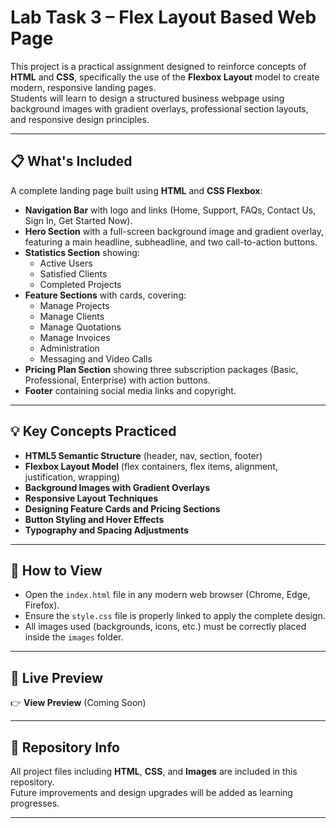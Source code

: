 # Lab Task 3 – Flex Layout Based Web Page

This project is a practical assignment designed to reinforce concepts of **HTML** and **CSS**, specifically the use of the **Flexbox Layout** model to create modern, responsive landing pages.  
Students will learn to design a structured business webpage using background images with gradient overlays, professional section layouts, and responsive design principles.

---

## 📋 What's Included

A complete landing page built using **HTML** and **CSS Flexbox**:

- **Navigation Bar** with logo and links (Home, Support, FAQs, Contact Us, Sign In, Get Started Now).
- **Hero Section** with a full-screen background image and gradient overlay, featuring a main headline, subheadline, and two call-to-action buttons.
- **Statistics Section** showing:
  - Active Users
  - Satisfied Clients
  - Completed Projects
- **Feature Sections** with cards, covering:
  - Manage Projects
  - Manage Clients
  - Manage Quotations
  - Manage Invoices
  - Administration
  - Messaging and Video Calls
- **Pricing Plan Section** showing three subscription packages (Basic, Professional, Enterprise) with action buttons.
- **Footer** containing social media links and copyright.

---

## 💡 Key Concepts Practiced

- **HTML5 Semantic Structure** (header, nav, section, footer)
- **Flexbox Layout Model** (flex containers, flex items, alignment, justification, wrapping)
- **Background Images with Gradient Overlays**
- **Responsive Layout Techniques**
- **Designing Feature Cards and Pricing Sections**
- **Button Styling and Hover Effects**
- **Typography and Spacing Adjustments**

---

## 🔗 How to View

- Open the `index.html` file in any modern web browser (Chrome, Edge, Firefox).
- Ensure the `style.css` file is properly linked to apply the complete design.
- All images used (backgrounds, icons, etc.) must be correctly placed inside the `images` folder.

---

## 🔗 Live Preview

👉 **View Preview** (Coming Soon)

---

## 📁 Repository Info

All project files including **HTML**, **CSS**, and **Images** are included in this repository.  
Future improvements and design upgrades will be added as learning progresses.

---
